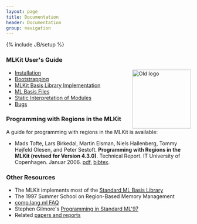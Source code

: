 ```yaml
---
layout: page
title: Documentation
header: Documentation
group: navigation
---
```

{% include JB/setup %}

### MLKit User's Guide 

<img width="160" alt="Old logo" align="right" src="{{BASE_PATH}}/images/books.gif">

* [Installation](http://github.com/melsman/mlkit)
* [Bootstrapping]({{BASE_PATH}}/bootstrap.html)
* [MLKit Basis Library Implementation]({{BASE_PATH}}/basis.html)
* [ML Basis Files]({{BASE_PATH}}/mlbasisfiles.html)
* [Static Interpretation of Modules]({{BASE_PATH}}/staticinterp.html)
* [Bugs]({{BASE_PATH}}/bugs.html)

### Programming with Regions in the MLKit

A guide for programming with regions in the MLKit is available:

* Mads Tofte, Lars Birkedal, Martin Elsman, Niels Hallenberg, Tommy
Højfeld Olesen, and Peter Sestoft. __Programming with Regions in the
MLKit (revised for Version 4.3.0)__. Technical Report. IT University of
Copenhagen. Januar 2006. [pdf]({{BASE_PATH}}/pdf/mlkit-4.3.0.pdf), [bibtex]({{BASE_PATH}}/pdf/mlkit-4.3.0-bibtex.txt).

### Other Resources

* The MLKit implements most of the [Standard ML Basis Library](http://sml.sourceforge.net/Basis/)
* The 1997 Summer School on Region-Based Memory Management
* [comp.lang.ml FAQ](http://www.faqs.org/faqs/meta-lang-faq/)
* Stephen Gilmore's [Programming in Standard ML'97](http://homepages.inf.ed.ac.uk/stg/NOTES/)
* Related [papers and reports]({{BASE_PATH}}/papers.html)